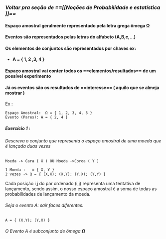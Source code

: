 
### *Voltar pra seção de ==[[Noções de Probabilidade e estatística ]]==*
#### Espaço amostral geralmente representado pela letra grega ômega **Ω**
#### Eventos são representados pelas letras do alfabeto (A,B,c,...)

 #### Os elementos de conjuntos são representados por chaves ex: 
-  **A = { 1, 2 ,3, 4 }**

#### Espaço amostral vai conter todos os ==elementos/resultados== de um possível experimento

#### Já os eventos são os resultados de ==interesse== ( aquilo que se almeja mostrar )

Ex : 
```
Espaço Amostral:  Ω = { 1, 2, 3, 4, 5 }
Evento (Pares): A = { 2, 4 }
```

##### Exercício 1 :
###### Descreva o conjunto que representa o espaço amostral de uma moeda que é lançada duas vezes

```
Moeda -> Cara ( X ) OU Moeda ->Coroa ( Y )

1 Moeda :   = { X, Y }
2 vezes -> Ω = { (X,X); (X,Y); (Y,X); (Y,Y) }
```

Cada posição i,j do par ordenado (i,j) representa uma tentativa de lançamento, sendo assim, o nosso espaço amostral é a soma de todas as probabilidades de lançamento da moeda.

###### Seja o evento A: sair faces diferentes:

```
A = { (X,Y); (Y,X) }
```

###### O Evento A é subconjunto de ômega **Ω**